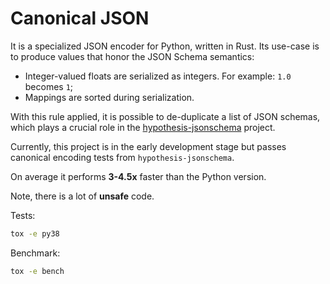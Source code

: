 # Canonical JSON

It is a specialized JSON encoder for Python, written in Rust. Its use-case is to produce values that honor the JSON Schema semantics:

- Integer-valued floats are serialized as integers. For example: `1.0` becomes `1`;
- Mappings are sorted during serialization.

With this rule applied, it is possible to de-duplicate a list of JSON schemas, which plays a crucial role in the [hypothesis-jsonschema](https://github.com/Zac-HD/hypothesis-jsonschema) project.

Currently, this project is in the early development stage but passes canonical encoding tests from `hypothesis-jsonschema`.

On average it performs **3-4.5x** faster than the Python version.

Note, there is a lot of **unsafe** code.

Tests:

```bash
tox -e py38
```

Benchmark:

```bash
tox -e bench
```
